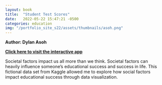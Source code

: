 ```yaml
---
layout: book
title:  "Student Test Scores"
date:   2022-05-22 15:47:21 -0500
categories: education
img: "/portfolio_site_s22/assets/thumbnails/asoh.png"
---
```


<b>Author: Dylan Asoh</b>

[**Click here to visit the interactive app**](https://data-viz.it.wisc.edu/content/fe0e6807-1b1b-4e87-979c-fade39f52b57/)

Societal factors impact us all more than we think. Societal factors can heavily
influence someone’s educational success and success in life. This fictional data
set from Kaggle allowed me to explore how social factors impact educational
success through data visualization.

[jekyll-docs]: https://jekyllrb.com/docs/home
[jekyll-gh]:   https://github.com/jekyll/jekyll
[jekyll-talk]: https://talk.jekyllrb.com/

